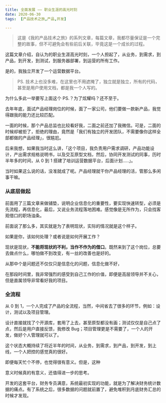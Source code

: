 ```yaml
---
title: 全面发展 —— 职业生涯的高光时刻
date: 2020-06-30
tags:  [产品技术之旅,产品,开发]

---
```


> 这是《我的产品技术之旅》的系列文章，每篇文章，我都尽量保证是一个完整的故事，但不可避免会有些前后关联，毕竟这是一个成长的过程。

这篇文章介绍，自认为的职业生涯高光时刻，一个人担起了，从业务，到需求，到产品，到开发，到测试，到服务器部署，到运营的所有工作。

是的，我独立开发了一个运营数据平台。

> PS. 技术上也没多难，在这里也不用遮掩了，独立就是独立，所有的代码，甚至是用户使用文档，都是我一个人写的。

为什么多此一举要写上面这个 PS.？为了炫耀吗？还不至于。

去年年底，面试产品经理岗位的时候，面了一家公司，他们要做一款新产品，我觉得跟我的能力还比较匹配。

一面的时候，那个产品总监也比较看好我，二面之前还加了我微信。可是，二面的时候却被拒了，拒绝的理由，竟然是「我们有独立的开发团队，不需要像你这样全部都做的产品经理」，很尴尬。

后来我想，如果我当时这么讲，「这个项目，我负责用户需求调研，产品功能设计，产出需求规格说明书，以及交互原型文档，然后，协同开发测试的同事，历时半年多的时间，从 0 到 1 搭建了培训运营数据平台，后面计划.....」。

当时如果这么说的话，没准就成了呢。产品经理就干你产品经理的活，管那么多闲事干嘛。

### 从底层做起

前面用了三篇文章来做铺垫，说明企业信息化的重要性，要实现快速转型，必须是先流程，再信息化，最后，又说业务流程落地困难。感觉像是无所作为，只会找客观借口的职场油条。

前面说了那么多，其实就是为了表明现状，实际的情况就是这个样子。

如果是你，该如何处理？或者说是如何开展工作？

现状是现状，**不能将现状的不利，当作不作为的借口**。既然来到了这个岗位，总要去做点什么，哪怕做不到改变，有一丝的改善也是好的。


从那中个是问题还不仅仅只是信息化的问题，信息化做不好，

在那段时间里，我非常强烈的感受到自己工作的价值，即便是高层领导并不关心，但是直属领导非常看好我的项目。

### 全流程

从 0 到 1，一个人完成了产品的全流程，当然，中间省去了很多的环节，例如：设计，测试以及项目管理。

设计直接就找了个开源库，套用了上去，甚至原型都没有画；测试仅仅是自己点了点，然后是用户直接反馈，我修改 Bug；项目管理更是不需要了，一个人的开发，做好个人管理就可以了。

这个状态大概持续了将近半年的时间，从业务，到需求，到产品，到开发，到上线，一个人把控的感觉真的很好。

即便每天忙个不停，也觉得很有意义。但是，这种

意义时候真的有意义，还值得进一步的思考。

开发的这套平台，财务专员满意，系统最初实现的功能，就是为了解决财务统计数据的痛点。有了系统之后，很多数据的问题就前置了，避免堆积到月底财务汇总的时候才发现。

